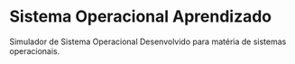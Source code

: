 # Sistema Operacional Aprendizado

Simulador de Sistema Operacional Desenvolvido para matéria de sistemas operacionais.
